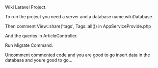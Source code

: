 Wiki Laravel Project.

To run the project you need a server and a database name wikiDatabase.

Then comment View::share('tags', Tags::all()) in AppServiceProvide.php

And the queries in ArticleController.

Run Migrate Command.

Uncomment commented code and you are good to go insert data in the database and youre good to go...
